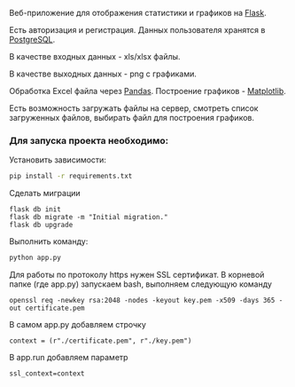 Веб-приложение для отображения статистики и графиков на [Flask](https://flask.palletsprojects.com/en/2.2.x/).

Есть авторизация и регистрация. Данных пользователя хранятся в [PostgreSQL](https://www.postgresql.org/).

В качестве входных данных - xls/xlsx файлы.

В качестве выходных данных - png с графиками.

Обработка Excel файла через [Pandas](https://pandas.pydata.org/). Построение графиков - [Matplotlib](https://matplotlib.org/).

Есть возможность загружать файлы на сервер, смотреть список загруженных файлов, выбирать файл для построения графиков.

### Для запуска проекта необходимо:

Установить зависимости:

```bash
pip install -r requirements.txt
```

Сделать миграции
```
flask db init
flask db migrate -m "Initial migration."
flask db upgrade
```

Выполнить команду:

```bash
python app.py
```

Для работы по протоколу https нужен SSL сертификат.
В корневой папке (где app.py) запускаем bash, выполняем следующую команду
```
openssl req -newkey rsa:2048 -nodes -keyout key.pem -x509 -days 365 -out certificate.pem
```
В самом app.py добавляем строчку
```
context = (r"./certificate.pem", r"./key.pem")
```
В app.run добавляем параметр
```
ssl_context=context
```
